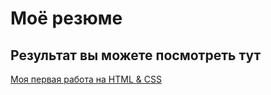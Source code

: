 # Моё резюме

## Результат вы можете посмотреть тут

[Моя первая работа на HTML & CSS](https://anton-nevezhin.github.io/resume/)
